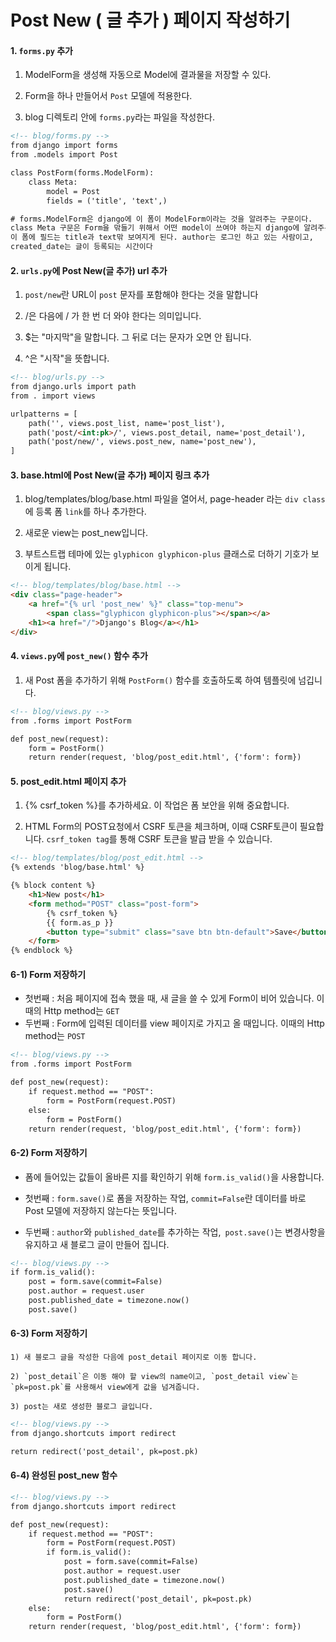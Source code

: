 # Post New ( 글 추가 ) 페이지 작성하기

#### 1. `forms.py` 추가

   1) ModelForm을 생성해 자동으로 Model에 결과물을 저장할 수 있다.

   2) Form을 하나 만들어서 `Post` 모델에 적용한다.

   3) blog 디렉토리 안에 `forms.py`라는 파일을 작성한다.

```html
<!-- blog/forms.py -->
from django import forms
from .models import Post

class PostForm(forms.ModelForm):
	class Meta:
		model = Post
		fields = ('title', 'text',)

# forms.ModelForm은 django에 이 폼이 ModelForm이라는 것을 알려주는 구문이다.
class Meta 구문은 Form을 맊들기 위해서 어떤 model이 쓰여야 하는지 django에 알려주는 구문
이 폼에 필드는 title과 text맊 보여지게 된다. author는 로그인 하고 있는 사람이고,
created_date는 글이 등록되는 시간이다
```



#### 2.  `urls.py`에 Post New(글 추가) url 추가

   1) `post/new`란 URL이 `post` 문자를 포함해야 한다는 것을 말합니다

   2) /은 다음에 / 가 한 번 더 와야 한다는 의미입니다.

   3) $는 "마지막"을 말합니다. 그 뒤로 더는 문자가 오면 안 됩니다.

   4) ^은 "시작"을 뜻합니다.

```html
<!-- blog/urls.py -->
from django.urls import path
from . import views

urlpatterns = [
	path('', views.post_list, name='post_list'),
	path('post/<int:pk>/', views.post_detail, name='post_detail'),
    path('post/new/', views.post_new, name='post_new'),
]
```



#### 3.  base.html에 Post New(글 추가) 페이지 링크 추가

   1) blog/templates/blog/base.html 파일을 열어서, page-header 라는 `div class`에 등록 폼 `link`를 하나 추가한다.

   2) 새로운 view는 post_new입니다.

   3) 부트스트랩 테마에 있는 `glyphicon glyphicon-plus` 클래스로 더하기 기호가 보이게 됩니다.

```html
<!-- blog/templates/blog/base.html -->
<div class="page-header">
    <a href="{% url 'post_new' %}" class="top-menu">
        <span class="glyphicon glyphicon-plus"></span></a>
    <h1><a href="/">Django's Blog</a></h1>
</div>
```



#### 4. `views.py`에 `post_new()` 함수 추가

   1) 새 Post 폼을 추가하기 위해 `PostForm()` 함수를 호출하도록 하여 템플릿에 넘깁니다.

```html
<!-- blog/views.py -->
from .forms import PostForm

def post_new(request):
	form = PostForm()
	return render(request, 'blog/post_edit.html', {'form': form}) 
```



#### 5. post_edit.html 페이지 추가

   1) {% csrf_token %}를 추가하세요. 이 작업은 폼 보안을 위해 중요합니다.

   2) HTML Form의 POST요청에서 CSRF 토큰을 체크하며, 이때 CSRF토큰이 필요합니다. `csrf_token tag`를 통해 CSRF 토큰을 발급 받을 수 있습니다.

```html
<!-- blog/templates/blog/post_edit.html -->
{% extends 'blog/base.html' %}

{% block content %}
    <h1>New post</h1>
    <form method="POST" class="post-form">
        {% csrf_token %}
        {{ form.as_p }}
        <button type="submit" class="save btn btn-default">Save</button>
    </form>
{% endblock %}
```



#### 6-1) Form 저장하기

- 첫번째 : 처음 페이지에 접속 했을 때, 새 글을 쓸 수 있게 Form이 비어 있습니다. 이때의 Http method는 `GET` 
- 두번째 : Form에 입력된 데이터를 view 페이지로 가지고 올 때입니다. 이때의 Http method는 `POST`

```html
<!-- blog/views.py -->
from .forms import PostForm

def post_new(request):
    if request.method == "POST":
    	form = PostForm(request.POST)
    else:
    	form = PostForm()
    return render(request, 'blog/post_edit.html', {'form': form})
```



#### 6-2) Form 저장하기

- 폼에 들어있는 값들이 올바른 지를 확인하기 위해 `form.is_valid()`을 사용합니다.

- 첫번째 : `form.save()`로 폼을 저장하는 작업, `commit=False`란 데이터를 바로 Post 모델에 저장하지 않는다는 뜻입니다. 
- 두번째 : `author`와 `published_date`를 추가하는 작업,` post.save()`는 변경사항을 유지하고 새 블로그 글이 만들어 집니다.

```html
<!-- blog/views.py -->
if form.is_valid():
    post = form.save(commit=False)
    post.author = request.user
    post.published_date = timezone.now()
    post.save()
```



#### 6-3)  Form 저장하기

	1) 새 블로그 글을 작성한 다음에 post_detail 페이지로 이동 합니다.
	
	2) `post_detail`은 이동 해야 할 view의 name이고, `post_detail view`는 `pk=post.pk`를 사용해서 view에게 값을 넘겨줍니다.
	
	3) post는 새로 생성한 블로그 글입니다.

```html
<!-- blog/views.py -->
from django.shortcuts import redirect

return redirect('post_detail', pk=post.pk)
```



#### 6-4) 완성된 post_new 함수

```html
<!-- blog/views.py -->
from django.shortcuts import redirect

def post_new(request):
    if request.method == "POST":
        form = PostForm(request.POST)
        if form.is_valid():
            post = form.save(commit=False)
            post.author = request.user
            post.published_date = timezone.now()
            post.save()
            return redirect('post_detail', pk=post.pk)
    else:
	    form = PostForm()
    return render(request, 'blog/post_edit.html', {'form': form})
```